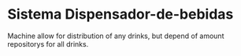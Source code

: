 # Sistema Dispensador-de-bebidas
Machine allow for distribution of any drinks, but depend of amount repositorys for all drinks.
